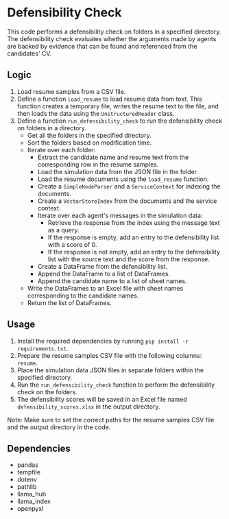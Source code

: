 # Defensibility Check

This code performs a defensibility check on folders in a specified directory. The defensibility check evaluates whether the arguments made by agents are backed by evidence that can be found and referenced from the candidates' CV.

## Logic

1. Load resume samples from a CSV file.
2. Define a function `load_resume` to load resume data from text. This function creates a temporary file, writes the resume text to the file, and then loads the data using the `UnstructuredReader` class.
3. Define a function `run_defensibility_check` to run the defensibility check on folders in a directory.
   - Get all the folders in the specified directory.
   - Sort the folders based on modification time.
   - Iterate over each folder:
     - Extract the candidate name and resume text from the corresponding row in the resume samples.
     - Load the simulation data from the JSON file in the folder.
     - Load the resume documents using the `load_resume` function.
     - Create a `SimpleNodeParser` and a `ServiceContext` for indexing the documents.
     - Create a `VectorStoreIndex` from the documents and the service context.
     - Iterate over each agent's messages in the simulation data:
       - Retrieve the response from the index using the message text as a query.
       - If the response is empty, add an entry to the defensibility list with a score of 0.
       - If the response is not empty, add an entry to the defensibility list with the source text and the score from the response.
     - Create a DataFrame from the defensibility list.
     - Append the DataFrame to a list of DataFrames.
     - Append the candidate name to a list of sheet names.
   - Write the DataFrames to an Excel file with sheet names corresponding to the candidate names.
   - Return the list of DataFrames.

## Usage

1. Install the required dependencies by running `pip install -r requirements.txt`.
2. Prepare the resume samples CSV file with the following columns: `resume`.
3. Place the simulation data JSON files in separate folders within the specified directory.
4. Run the `run_defensibility_check` function to perform the defensibility check on the folders.
5. The defensibility scores will be saved in an Excel file named `defensibility_scores.xlsx` in the output directory.

Note: Make sure to set the correct paths for the resume samples CSV file and the output directory in the code.

## Dependencies

- pandas
- tempfile
- dotenv
- pathlib
- llama_hub
- llama_index
- openpyxl